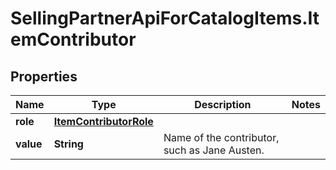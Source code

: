 # SellingPartnerApiForCatalogItems.ItemContributor

## Properties
Name | Type | Description | Notes
------------ | ------------- | ------------- | -------------
**role** | [**ItemContributorRole**](ItemContributorRole.md) |  | 
**value** | **String** | Name of the contributor, such as Jane Austen. | 


